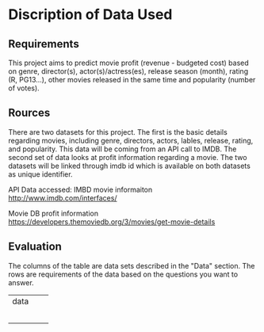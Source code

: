 # Discription of Data Used #


## Requirements ##
This project aims to predict movie profit (revenue - budgeted cost) based on genre, director(s), actor(s)/actress(es), release season (month), rating (R, PG13...), other movies released in the same time and popularity (number of votes).


## Rources ##
There are two datasets for this project. The first is the basic details regarding movies, including genre, directors, actors, lables, release, rating, and popularity. This data will be coming from an API call to IMDB. The second set of data looks at profit information regarding a movie. The two datasets will be linked through imdb id which is available on both datasets as unique identifier.

API Data accessed: IMBD movie informaiton http://www.imdb.com/interfaces/

Movie DB profit information https://developers.themoviedb.org/3/movies/get-movie-details



## Evaluation ##

The columns of the table are data sets described in the "Data" section.
The rows are requirements of the data based on the questions you want to answer.

|               |               |       |
| ------------- |:-------------:| -----:|
|data           |               |       |
|               |               |       |
|               |               |       |
|               |               |       |
|               |               |       |
|               |               |       |

